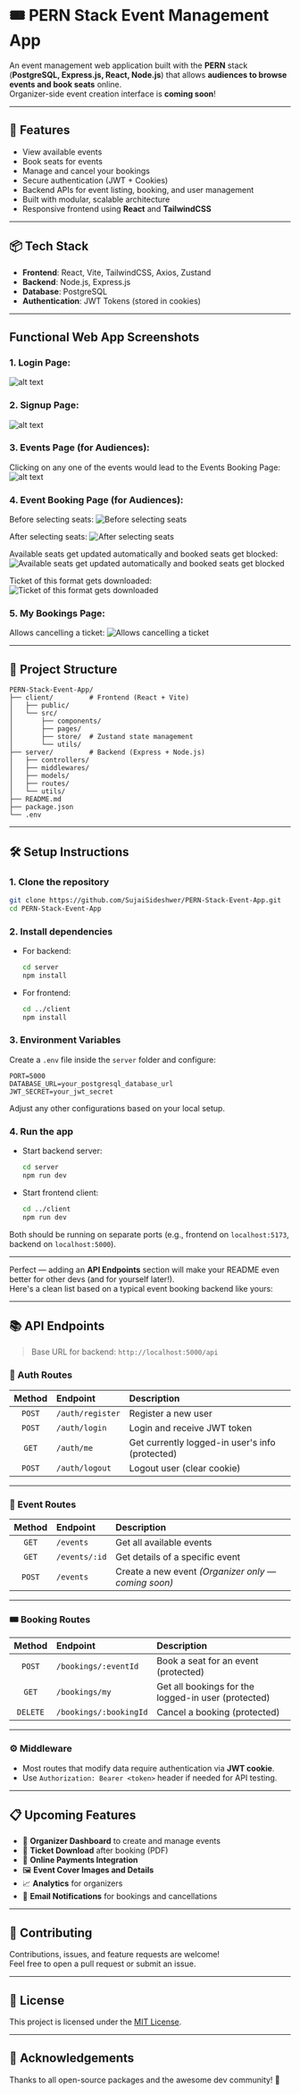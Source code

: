 # 🎟️ PERN Stack Event Management App

An event management web application built with the **PERN** stack (**PostgreSQL, Express.js, React, Node.js**) that allows **audiences to browse events and book seats** online.  
Organizer-side event creation interface is **coming soon**!

---

## 🚀 Features

- View available events
- Book seats for events
- Manage and cancel your bookings
- Secure authentication (JWT + Cookies)
- Backend APIs for event listing, booking, and user management
- Built with modular, scalable architecture
- Responsive frontend using **React** and **TailwindCSS**

---

## 📦 Tech Stack

- **Frontend**: React, Vite, TailwindCSS, Axios, Zustand
- **Backend**: Node.js, Express.js
- **Database**: PostgreSQL
- **Authentication**: JWT Tokens (stored in cookies)

---

## Functional Web App Screenshots

### 1. Login Page:

![alt text](./screenshots/image.png)

### 2. Signup Page:

![alt text](./screenshots/image-1.png)

### 3. Events Page (for Audiences):

Clicking on any one of the events would lead to the Events Booking Page:
![alt text](./screenshots/image-2.png)

### 4. Event Booking Page (for Audiences):

Before selecting seats:
![Before selecting seats](./screenshots/image-3.png)

After selecting seats:
![After selecting seats](./screenshots/image-4.png)

Available seats get updated automatically and booked seats get blocked:
![Available seats get updated automatically and booked seats get blocked](./screenshots/image-5.png)

Ticket of this format gets downloaded:
![Ticket of this format gets downloaded](./screenshots/image-6.png)

### 5. My Bookings Page:

Allows cancelling a ticket:
![Allows cancelling a ticket](./screenshots/image-7.png)

---

## 📁 Project Structure

```
PERN-Stack-Event-App/
├── client/         # Frontend (React + Vite)
│   ├── public/
│   └── src/
│       ├── components/
│       ├── pages/
│       ├── store/  # Zustand state management
│       └── utils/
├── server/         # Backend (Express + Node.js)
│   ├── controllers/
│   ├── middlewares/
│   ├── models/
│   ├── routes/
│   └── utils/
├── README.md
├── package.json
└── .env
```

---

## 🛠️ Setup Instructions

### 1. Clone the repository

```bash
git clone https://github.com/SujaiSideshwer/PERN-Stack-Event-App.git
cd PERN-Stack-Event-App
```

### 2. Install dependencies

- For backend:

  ```bash
  cd server
  npm install
  ```

- For frontend:
  ```bash
  cd ../client
  npm install
  ```

### 3. Environment Variables

Create a `.env` file inside the `server` folder and configure:

```env
PORT=5000
DATABASE_URL=your_postgresql_database_url
JWT_SECRET=your_jwt_secret
```

Adjust any other configurations based on your local setup.

### 4. Run the app

- Start backend server:

  ```bash
  cd server
  npm run dev
  ```

- Start frontend client:
  ```bash
  cd ../client
  npm run dev
  ```

Both should be running on separate ports (e.g., frontend on `localhost:5173`, backend on `localhost:5000`).

---

Perfect — adding an **API Endpoints** section will make your README even better for other devs (and for yourself later!).  
Here's a clean list based on a typical event booking backend like yours:

---

## 📚 API Endpoints

> Base URL for backend: `http://localhost:5000/api`

### 🔐 Auth Routes

| Method | Endpoint         | Description                                     |
| :----: | :--------------- | :---------------------------------------------- |
| `POST` | `/auth/register` | Register a new user                             |
| `POST` | `/auth/login`    | Login and receive JWT token                     |
| `GET`  | `/auth/me`       | Get currently logged-in user's info (protected) |
| `POST` | `/auth/logout`   | Logout user (clear cookie)                      |

---

### 📅 Event Routes

| Method | Endpoint      | Description                                         |
| :----: | :------------ | :-------------------------------------------------- |
| `GET`  | `/events`     | Get all available events                            |
| `GET`  | `/events/:id` | Get details of a specific event                     |
| `POST` | `/events`     | Create a new event _(Organizer only — coming soon)_ |

---

### 🎟️ Booking Routes

|  Method  | Endpoint               | Description                                         |
| :------: | :--------------------- | :-------------------------------------------------- |
|  `POST`  | `/bookings/:eventId`   | Book a seat for an event (protected)                |
|  `GET`   | `/bookings/my`         | Get all bookings for the logged-in user (protected) |
| `DELETE` | `/bookings/:bookingId` | Cancel a booking (protected)                        |

---

### ⚙️ Middleware

- Most routes that modify data require authentication via **JWT cookie**.
- Use `Authorization: Bearer <token>` header if needed for API testing.

---

## 📋 Upcoming Features

- 🎤 **Organizer Dashboard** to create and manage events
- 📄 **Ticket Download** after booking (PDF)
- 🛒 **Online Payments Integration**
- 🖼️ **Event Cover Images and Details**
- 📈 **Analytics** for organizers
- 🔔 **Email Notifications** for bookings and cancellations

---

## 🤝 Contributing

Contributions, issues, and feature requests are welcome!  
Feel free to open a pull request or submit an issue.

---

## 📄 License

This project is licensed under the [MIT License](LICENSE).

---

## 🙌 Acknowledgements

Thanks to all open-source packages and the awesome dev community! 🚀
